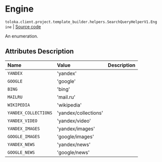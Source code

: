# Engine
`toloka.client.project.template_builder.helpers.SearchQueryHelperV1.Engine` | [Source code](https://github.com/Toloka/toloka-kit/blob/v1.2.0.post1/src/client/project/template_builder/helpers.py#L143)

An enumeration.

## Attributes Description

| Name | Value | Description |
| :------| :-----------| :----------| 
`YANDEX`|'yandex'|
`GOOGLE`|'google'|
`BING`|'bing'|
`MAILRU`|'mail.ru'|
`WIKIPEDIA`|'wikipedia'|
`YANDEX_COLLECTIONS`|'yandex/collections'|
`YANDEX_VIDEO`|'yandex/video'|
`YANDEX_IMAGES`|'yandex/images'|
`GOOGLE_IMAGES`|'google/images'|
`YANDEX_NEWS`|'yandex/news'|
`GOOGLE_NEWS`|'google/news'|
